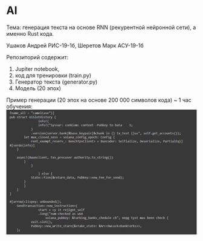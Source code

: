 # AI
Тема: генерация текста на основе RNN (рекурентной нейронной сети), а именно Rust кода.

Ушаков Андрей РИС-19-1б, Шеретов Марк АСУ-19-1б

Репозиторий содержит:
1) Jupiter notebook, 
2) код для тренировки (train.py) 
3) Генератор текста (generator.py)
4) Модель (20 эпох)

Пример генерации (20 эпох на основе 200 000 символов кода) ~ 1 час обучения:
![alt text](example.png "Example")
